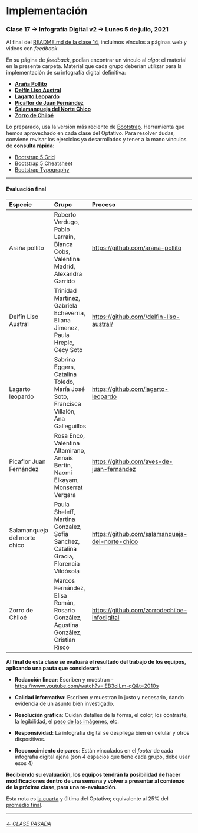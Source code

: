 # Implementación

###  Clase 17 → Infografía Digital v2 → Lunes 5 de julio, 2021

Al final del [README.md de la clase 14](https://github.com/profesorfaco/dno075-2021-1/tree/main/clase-14#avances), incluimos vínculos a páginas web y videos con *feedback*.

En su página de *feedback*, podían encontrar un vínculo al *algo*: el material en la presente carpeta. Material que cada grupo deberían utilizar para la implementación de su infografía digital definitiva:

- **[Araña Pollito](https://profesorfaco.github.io/dno075-2021-1/clase-17/implementacion-arana/index.html)**
- **[Delfín Liso Austral](https://profesorfaco.github.io/dno075-2021-1/clase-17/implementacion-delfin/index.html)**
- **[Lagarto Leopardo](https://profesorfaco.github.io/dno075-2021-1/clase-17/implementacion-lagarto/index.html)**
- **[Picaflor de Juan Fernández](https://profesorfaco.github.io/dno075-2021-1/clase-17/implementacion-picaflor/index.html)**
- **[Salamanqueja del Norte Chico](https://profesorfaco.github.io/dno075-2021-1/clase-17/implementacion-salamanqueja/index.html)**
- **[Zorro de Chiloé](https://profesorfaco.github.io/dno075-2021-1/clase-17/implementacion-zorro/index.html)**

Lo preparado, usa la versión más reciente de [Bootstrap](https://getbootstrap.com/). Herramienta que hemos aprovechado en cada clase del Optativo. Para resolver dudas, conviene revisar los ejercicios ya desarrollados y tener a la mano vínculos de **consulta rápida**:

- [Bootstrap 5 Grid](https://getbootstrap.com/docs/5.0/examples/grid/)
- [Bootstrap 5 Cheatsheet](https://getbootstrap.com/docs/5.0/examples/cheatsheet/)
- [Bootstrap Typography](https://www.tutorialrepublic.com/twitter-bootstrap-tutorial/bootstrap-typography.php)

- - - - - - - - - 

#### Evaluación final

| Especie       | Grupo | Proceso | Entrega final |
|:--------------|:------|:--------|:--------------|
| Araña pollito | Roberto Verdugo, Pablo Larraín, Blanca Cobs, Valentina Madrid, Alexandra Garrido | https://github.com/arana-pollito | https://arana-pollito.github.io/Implementacion/ |
| Delfín Liso Austral | Trinidad Martinez, Gabriela Echeverria, Eliana Jimenez, Paula Hrepic, Cecy Soto | https://github.com//delfin-liso-austral/ | https://delfin-liso-austral.github.io/Entrega-Final-/ |
| Lagarto leopardo | Sabrina Eggers, Catalina Toledo, María José Soto, Francisca Villalón, Ana Galleguillos	 | https://github.com/lagarto-leopardo | https://lagarto-leopardo.github.io/entrega-final/ |
| Picaflor Juan Fernández | Rosa Enco, Valentina Altamirano, Annais Bertin, Naomi Elkayam, Monserrat Vergara	 | https://github.com/aves-de-juan-fernandez | https://aves-de-juan-fernandez.github.io/Picaflor-Entrega-Final/ |
| Salamanqueja del morte chico | Paula Sheleff, Martina Gonzalez, Sofía Sanchez, Catalina Gracia, Florencia Vildósola | https://github.com/salamanqueja-del-norte-chico | https://salamanqueja-del-norte-chico.github.io/infodigital-final/ |
| Zorro de Chiloé | Marcos Fernández, Elisa Román, Rosario González, Agustina González, Cristian Risco | https://github.com/zorrodechiloe-infodigital | https://zorrodechiloe-infodigital.github.io/Zorro_de_Chiloe/ |


**Al final de esta clase se evaluará el resultado del trabajo de los equipos, aplicando una pauta que considerará**:

- **Redacción linear**: Escriben y muestran - https://www.youtube.com/watch?v=iEB3oILm-qQ&t=2010s

- **Calidad informativa**: Escriben y muestran lo justo y necesario, dando evidencia de un asunto bien investigado.

- **Resolución gráfica**: Cuidan detalles de la forma, el color, los contraste, la legibilidad, el [peso de las imágenes](https://github.com/profesorfaco/dno075-2021-1/tree/main/clase-14#clase-14--infograf%C3%ADa-digital-v2--lunes-14-de-junio-2021), etc.

- **Responsividad**: La infografía digital se despliega bien en celular y otros dispositivos.

- **Reconocimiento de pares**: Están vinculados en el *footer* de cada infografía digital ajena (son 4 espacios que tiene cada grupo, debe usar esos 4)

**Recibiendo su evaluación, los equipos tendrán la posibilidad de hacer modificaciones dentro de una semana y volver a presentar al comienzo de la próxima clase, para una re-evaluación**. 

Esta nota es [la cuarta](https://docs.google.com/spreadsheets/d/1F8X4SfuIPLewy1c-Lw1gaIW4CIYZxy7JeKbyklCPEK4/edit?usp=sharing) y última del Optativo; equivalente al 25% del [promedio final](https://docs.google.com/spreadsheets/d/1tkjn9lcySclYiM9l8LZWia_8aAZ3foN0pKWi8Eqrt0Y/edit?usp=sharing).

- - - - - - - - - - -

###### [← CLASE PASADA](https://github.com/profesorfaco/dno075-2021/tree/main/clase-14)
